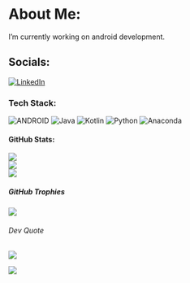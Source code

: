 # About Me:
I’m currently working on android development.

## Socials:
[![LinkedIn](https://img.shields.io/badge/LinkedIn-%230077B5.svg?logo=linkedin&logoColor=white)](https://linkedin.com/in/ahmeturunveren)

### Tech Stack:
![ANDROID](https://img.shields.io/badge/android-%2320232a.svg?style=flat&logo=android&logoColor=%a4c639) ![Java](https://img.shields.io/badge/java-%23ED8B00.svg?style=flat&logo=java&logoColor=white) ![Kotlin](https://img.shields.io/badge/kotlin-%230095D5.svg?style=flat&logo=kotlin&logoColor=white) ![Python](https://img.shields.io/badge/python-3670A0?style=flat&logo=python&logoColor=ffdd54) ![Anaconda](https://img.shields.io/badge/Anaconda-%2344A833.svg?style=flat&logo=anaconda&logoColor=white) 

#### GitHub Stats:
![](https://github-readme-stats.vercel.app/api?username=canahmed11&theme=merko&hide_border=true&include_all_commits=false&count_private=true)<br/>
![](https://github-readme-streak-stats.herokuapp.com/?user=canahmed11&theme=merko&hide_border=true)<br/>
![](https://github-readme-stats.vercel.app/api/top-langs/?username=canahmed11&theme=merko&hide_border=true&include_all_commits=false&count_private=true&layout=compact)

##### GitHub Trophies
![](https://github-profile-trophy.vercel.app/?username=canahmed11&theme=radical&no-frame=true&no-bg=true&margin-w=4)

###### Dev Quote
![](https://quotes-github-readme.vercel.app/api?type=horizontal&theme=gruvbox)

[![](https://visitcount.itsvg.in/api?id=canahmed11&icon=2&color=9)](https://visitcount.itsvg.in)

<!-- Proudly created with GPRM ( https://gprm.itsvg.in ) -->
